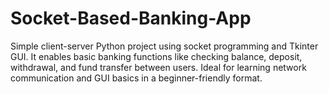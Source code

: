 # Socket-Based-Banking-App
Simple client-server Python project using socket programming and Tkinter GUI. It enables basic banking functions like checking balance, deposit, withdrawal, and fund transfer between users. Ideal for learning network communication and GUI basics in a beginner-friendly format.
